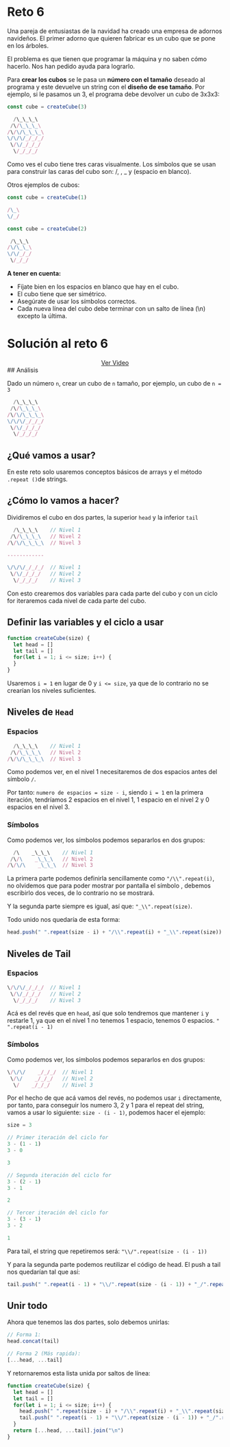 # Reto 6

Una pareja de entusiastas de la navidad ha creado una empresa de adornos navideños. El primer adorno que quieren fabricar es un cubo que se pone en los árboles.

El problema es que tienen que programar la máquina y no saben cómo hacerlo. Nos han pedido ayuda para lograrlo.

Para **crear los cubos** se le pasa un **número con el tamaño** deseado al programa y este devuelve un string con el **diseño de ese tamaño**. Por ejemplo, si le pasamos un 3, el programa debe devolver un cubo de 3x3x3:

```js
const cube = createCube(3)
```

```js
  /\_\_\_\
 /\/\_\_\_\
/\/\/\_\_\_\
\/\/\/_/_/_/
 \/\/_/_/_/
  \/_/_/_/
```

Como ves el cubo tiene tres caras visualmente. Los símbolos que se usan para construir las caras del cubo son: /, \, _ y (espacio en blanco).

Otros ejemplos de cubos:

```js
const cube = createCube(1)
```

```js
/\_\
\/_/
```

```js
const cube = createCube(2)
```

```js
 /\_\_\
/\/\_\_\
\/\/_/_/
 \/_/_/
```

**A tener en cuenta:**

 - Fíjate bien en los espacios en blanco que hay en el cubo.
 - El cubo tiene que ser simétrico.
 - Asegúrate de usar los símbolos correctos.
 - Cada nueva línea del cubo debe terminar con un salto de línea (\n) excepto la última.

# Solución al reto 6

<div align="center">
  <a href="https://youtu.be/-d93s9GGr0I">Ver Video</a>
</div>
## Análisis

Dado un número `n`, crear un cubo de `n` tamaño, por ejemplo, un cubo de `n = 3`

```js
  /\_\_\_\
 /\/\_\_\_\
/\/\/\_\_\_\
\/\/\/_/_/_/
 \/\/_/_/_/
  \/_/_/_/
```

## ¿Qué vamos a usar? 

En este reto solo usaremos conceptos básicos de arrays y el método `.repeat ()`de strings.

## ¿Cómo lo vamos a hacer? 

Dividiremos el cubo en dos partes, la superior `head` y la inferior `tail`

```js
  /\_\_\_\    // Nivel 1
 /\/\_\_\_\   // Nivel 2
/\/\/\_\_\_\  // Nivel 3

------------

\/\/\/_/_/_/  // Nivel 1
 \/\/_/_/_/   // Nivel 2
  \/_/_/_/    // Nivel 3
```

Con esto crearemos dos variables para cada parte del cubo y con un ciclo for iteraremos cada nivel de cada parte del cubo.

## Definir las variables y el ciclo a usar

```js
function createCube(size) {
  let head = []
  let tail = []
  for(let i = 1; i <= size; i++) {
  }
}
```

Usaremos `i = 1` en lugar de 0 y `i <= size`, ya que de lo contrario no se crearían los niveles suficientes.

## Niveles de `Head`

### Espacios

```js
  /\_\_\_\    // Nivel 1
 /\/\_\_\_\   // Nivel 2
/\/\/\_\_\_\  // Nivel 3
```

Como podemos ver, en el nivel 1 necesitaremos de dos espacios antes del símbolo `/`.

Por tanto: `numero de espacios = size - i`, siendo `i = 1` en la primera iteración, tendríamos 2 espacios en el nivel 1, 1 espacio en el nivel 2 y 0 espacios en el nivel 3.

### Símbolos

Como podemos ver, los símbolos podemos separarlos en dos grupos:

```js
  /\    _\_\_\    // Nivel 1
 /\/\    _\_\_\   // Nivel 2
/\/\/\    _\_\_\  // Nivel 3
```

La primera parte podemos definirla sencillamente como `"/\\".repeat(i)`, no olvidemos que para poder mostrar por pantalla el símbolo \, debemos escribirlo dos veces, de lo contrario no se mostrará.

Y la segunda parte siempre es igual, así que: `"_\\".repeat(size)`.

Todo unido nos quedaría de esta forma:

```js
head.push(" ".repeat(size - i) + "/\\".repeat(i) + "_\\".repeat(size))
```

## Niveles de Tail

### Espacios

```js
\/\/\/_/_/_/  // Nivel 1
 \/\/_/_/_/   // Nivel 2
  \/_/_/_/    // Nivel 3
```

Acá es del revés que en `head`, así que solo tendremos que mantener `i` y restarle 1, ya que en el nivel 1 no tenemos 1 espacio, tenemos 0 espacios. `" ".repeat(i - 1)`

### Símbolos

Como podemos ver, los símbolos podemos separarlos en dos grupos:

```js
\/\/\/    _/_/_/  // Nivel 1
 \/\/    _/_/_/   // Nivel 2
  \/    _/_/_/    // Nivel 3
```

Por el hecho de que acá vamos del revés, no podemos usar `i` directamente, por tanto, para conseguir los numero 3, 2 y 1 para el repeat del string, vamos a usar lo siguiente: `size - (i - 1)`, podemos hacer el ejemplo:

```js
size = 3

// Primer iteración del ciclo for
3 - (1 - 1)
3 - 0

3

// Segunda iteración del ciclo for
3 - (2 - 1)
3 - 1

2

// Tercer iteración del ciclo for
3 - (3 - 1)
3 - 2

1

```

Para tail, el string que repetiremos será: `"\\/".repeat(size - (i - 1))`

Y para la segunda parte podemos reutilizar el código de head. El push a tail nos quedarían tal que así:

```js
tail.push(" ".repeat(i - 1) + "\\/".repeat(size - (i - 1)) + "_/".repeat(size))
```

## Unir todo

Ahora que tenemos las dos partes, solo debemos unirlas:

```js
// Forma 1:
head.concat(tail)

// Forma 2 (Más rapida):
[...head, ...tail]
```

Y retornaremos esta lista unida por saltos de línea:

```js
function createCube(size) {
  let head = []
  let tail = []
  for(let i = 1; i <= size; i++) {
    head.push(" ".repeat(size - i) + "/\\".repeat(i) + "_\\".repeat(size))
    tail.push(" ".repeat(i - 1) + "\\/".repeat(size - (i - 1)) + "_/".repeat(size))
  }
  return [...head, ...tail].join("\n")
}
```
